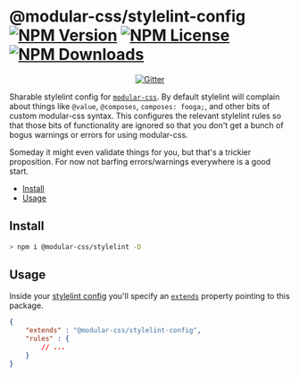 @modular-css/stylelint-config  [![NPM Version](https://img.shields.io/npm/v/@modular-css/stylelint-config.svg)](https://www.npmjs.com/package/@modular-css/stylelint-config) [![NPM License](https://img.shields.io/npm/l/@modular-css/stylelint-config.svg)](https://www.npmjs.com/package/@modular-css/stylelint-config) [![NPM Downloads](https://img.shields.io/npm/dm/@modular-css/stylelint-config.svg)](https://www.npmjs.com/package/@modular-css/stylelint-config)
===========

<p align="center">
    <a href="https://gitter.im/modular-css/modular-css"><img src="https://img.shields.io/gitter/room/modular-css/modular-css.svg" alt="Gitter" /></a>
</p>

Sharable stylelint config for [`modular-css`](https://m-css). By default stylelint will complain about things like `@value`, `@composes`, `composes: fooga;`, and other bits of custom modular-css syntax. This configures the relevant stylelint rules so that those bits of functionality are ignored so that you don't get a bunch of bogus warnings or errors for using modular-css.

Someday it might even validate things for you, but that's a trickier proposition. For now not barfing errors/warnings everywhere is a good start.

- [Install](#install)
- [Usage](#usage)

## Install

```bash
> npm i @modular-css/stylelint -D
```

## Usage

Inside your [stylelint config](https://stylelint.io/user-guide/configuration/) you'll specify an [`extends`](https://stylelint.io/user-guide/configuration/#extends) property pointing to this package.

```json
{
    "extends" : "@modular-css/stylelint-config",
    "rules" : {
        // ...
    }
}
```
